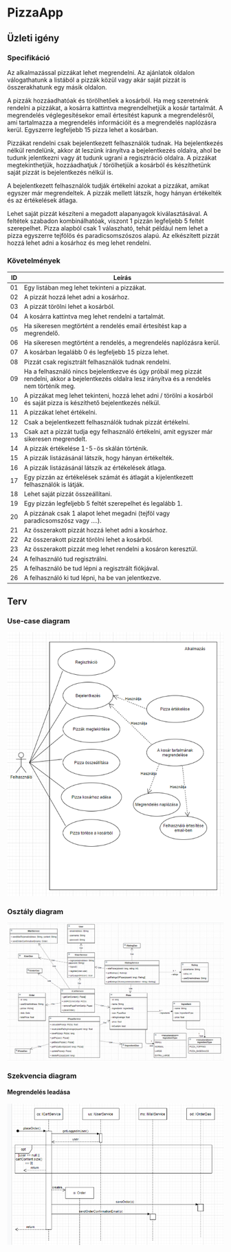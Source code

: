 # PizzaApp

## Üzleti igény

### Specifikáció

Az alkalmazással pizzákat lehet megrendelni. Az ajánlatok oldalon válogathatunk a listából
a pizzák közül vagy akár saját pizzát is összerakhatunk egy másik oldalon. 

A pizzák hozzáadhatóak és törölhetőek a kosárból. Ha meg szeretnénk rendelni a pizzákat, 
a kosárra kattintva megrendelhetjük a kosár tartalmát. 
A megrendelés véglegesítésekor email értesítést kapunk a megrendelésről, 
ami tartalmazza a megrendelés információit és a megrendelés naplózásra kerül. Egyszerre legfeljebb
15 pizza lehet a kosárban.

Pizzákat rendelni csak bejelentkezett felhasználók tudnak. Ha bejelentkezés nélkül rendelünk, akkor
át leszünk irányítva a bejelentkezés oldalra, ahol be tudunk jelentkezni vagy át tudunk ugrani a
regisztráció oldalra. A pizzákat megtekinthetjük, hozzáadhatjuk / törölhetjük a kosárból
és készíthetünk saját pizzát is bejelentkezés nélkül is.

A bejelentkezett felhasználók tudják értékelni azokat a pizzákat, amikat egyszer már megrendeltek.
A pizzák mellett látszik, hogy hányan értékelték és az értékelések átlaga.

Lehet saját pizzát készíteni a megadott alapanyagok kiválasztásával. A feltétek szabadon 
kombinálhatóak, viszont 1 pizzán legfeljebb 5 feltét szerepelhet. Pizza alapból csak 1 
válaszható, tehát például nem lehet a pizza egyszerre tejfölös és paradicsomszószos alapú. 
Az elkészített pizzát hozzá lehet adni a kosárhoz és meg lehet rendelni.

### Követelmények

ID | Leírás
---|-------
01 | Egy listában meg lehet tekinteni a pizzákat.
02 | A pizzát hozzá lehet adni a kosárhoz.
03 | A pizzát törölni lehet a kosárból.
04 | A kosárra kattintva meg lehet rendelni a tartalmát.
05 | Ha sikeresen megtörtént a rendelés email értesítést kap a megrendelő.
06 | Ha sikeresen megtörtént a rendelés, a megrendelés naplózásra kerül.
07 | A kosárban legalább 0 és legfeljebb 15 pizza lehet.
08 | Pizzát csak regisztrált felhasználók tudnak rendelni.
09 | Ha a felhasználó nincs bejelentkezve és úgy próbál meg pizzát rendelni, akkor a bejelentkezés oldalra lesz irányítva és a rendelés nem történik meg.
10 | A pizzákat meg lehet tekinteni, hozzá lehet adni / törölni a kosárból és saját pizza is készíthető bejelentkezés nélkül.
11 | A pizzákat lehet értékelni.
12 | Csak a bejelentkezett felhasználók tudnak pizzát értékelni.
13 | Csak azt a pizzát tudja egy felhasználó értékelni, amit egyszer már sikeresen megrendelt.
14 | A pizzák értékelése 1-5-ös skálán történik.
15 | A pizzák listázásánál látszik, hogy hányan értékelték.
16 | A pizzák listázásánál látszik az értékelések átlaga.
17 | Egy pizzán az értékelések számát és átlagát a kijelentkezett felhasználók is látják.
18 | Lehet saját pizzát összeállítani.
19 | Egy pizzán legfeljebb 5 feltét szerepelhet és legalább 1.
20 | A pizzának csak 1 alapot lehet megadni (tejföl vagy paradicsomszósz vagy ....).
21 | Az összerakott pizzát hozzá lehet adni a kosárhoz.
22 | Az összerakott pizzát törölni lehet a kosárból.
23 | Az összerakott pizzát meg lehet rendelni a kosáron keresztül.
24 | A felhasználó tud regisztrálni.
25 | A felhasználó be tud lépni a regisztrált fiókjával.
26 | A felhasználó ki tud lépni, ha be van jelentkezve.

## Terv

### Use-case diagram

![](docs/usecase_diagram.png)

### Osztály diagram

![](docs/class_diagram.PNG)

### Szekvencia diagram

#### Megrendelés leadása
![](docs/seq_dia_Cart-PlaceOrder.PNG)